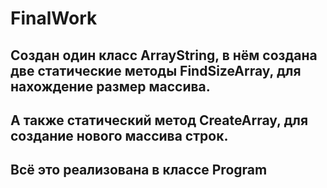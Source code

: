 # FinalWork

## Создан один класс ArrayString, в нём создана две статические методы FindSizeArray, для нахождение размер массива.
## А также статический метод CreateArray, для создание нового массива строк.
## Всё это реализована в классе Program
